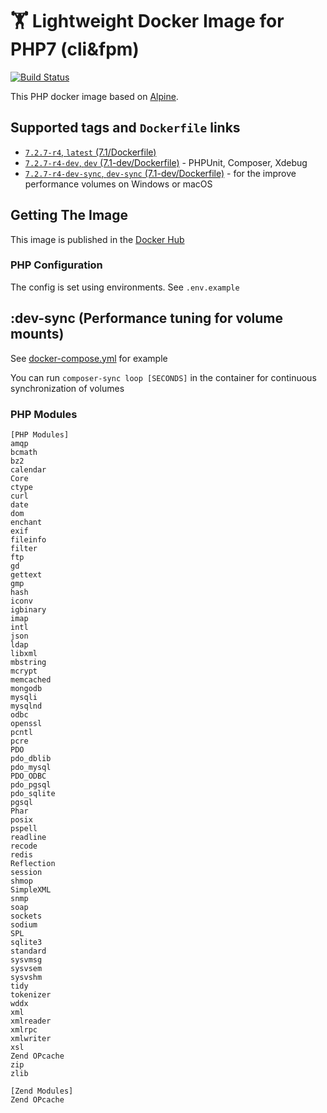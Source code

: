 # 🏋 Lightweight Docker Image for PHP7 (cli&fpm)
 [![Build Status](https://travis-ci.org/lagun4ik/docker-php7-fpm.svg)](https://travis-ci.org/lagun4ik/docker-php7-fpm)


This PHP docker image based on [Alpine](https://hub.docker.com/_/alpine/).

## Supported tags and `Dockerfile` links

 - [`7.2.7-r4`, `latest` (7.1/Dockerfile)](https://github.com/lagun4ik/docker-php7-fpm/blob/master/images/core/Dockerfile)
 - [`7.2.7-r4-dev`, `dev` (7.1-dev/Dockerfile)](https://github.com/lagun4ik/docker-php7-fpm/blob/master/images/dev/Dockerfile) - PHPUnit, Composer, Xdebug
 - [`7.2.7-r4-dev-sync`, `dev-sync` (7.1-dev/Dockerfile)](https://github.com/lagun4ik/docker-php7-fpm/blob/master/images/dev-sync/Dockerfile) - for the improve performance volumes on Windows or macOS

## Getting The Image

This image is published in the [Docker Hub](https://hub.docker.com/r/lagun4ik/php7-fpm/)

### PHP Configuration

The config is set using environments. See `.env.example`

## :dev-sync (Performance tuning for volume mounts)

See [docker-compose.yml](https://github.com/lagun4ik/docker-php7-fpm/blob/master/dev-sync/docker-compose.yml) for example

You can run `composer-sync loop [SECONDS]` in the container for continuous synchronization of volumes 

### PHP Modules
```
[PHP Modules]
amqp
bcmath
bz2
calendar
Core
ctype
curl
date
dom
enchant
exif
fileinfo
filter
ftp
gd
gettext
gmp
hash
iconv
igbinary
imap
intl
json
ldap
libxml
mbstring
mcrypt
memcached
mongodb
mysqli
mysqlnd
odbc
openssl
pcntl
pcre
PDO
pdo_dblib
pdo_mysql
PDO_ODBC
pdo_pgsql
pdo_sqlite
pgsql
Phar
posix
pspell
readline
recode
redis
Reflection
session
shmop
SimpleXML
snmp
soap
sockets
sodium
SPL
sqlite3
standard
sysvmsg
sysvsem
sysvshm
tidy
tokenizer
wddx
xml
xmlreader
xmlrpc
xmlwriter
xsl
Zend OPcache
zip
zlib

[Zend Modules]
Zend OPcache
```
